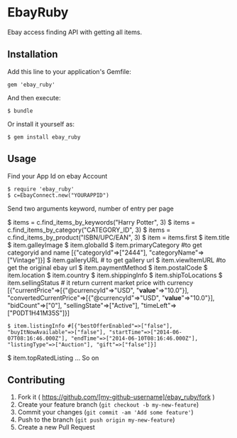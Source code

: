 # EbayRuby

Ebay access finding API with getting all items.

## Installation

Add this line to your application's Gemfile:

    gem 'ebay_ruby'

And then execute:

    $ bundle

Or install it yourself as:

    $ gem install ebay_ruby

## Usage

Find your App Id on ebay Account

    $ require 'ebay_ruby'
    $ c=EbayConnect.new("YOURAPPID")

Send two arguments keyword, number of entry per page

   $ items = c.find_items_by_keywords("Harry Potter", 3)
   $ items = c.find_items_by_category("CATEGORY_ID", 3)
   $ items  = c.find_items_by_product("ISBN/UPC/EAN", 3)
   $ item = items.first
   $ item.title
   $ item.galleyImage
   $ item.globalId
   $ item.primaryCategory #to get categoryid and name [{"categoryId"=>["2444"], "categoryName"=>["Vintage"]}]
    $ item.galleryURL # to get gallery url
    $ item.viewItemURL #to get the original ebay url
    $ item.paymentMethod
    $ item.postalCode
    $ item.location
    $ item.country
    $ item.shippingInfo
    $ item.shipToLocations
    $ item.sellingStatus # it return current market price with currency [{"currentPrice"=>[{"@currencyId"=>"USD", "__value__"=>"10.0"}], "convertedCurrentPrice"=>[{"@currencyId"=>"USD", "__value__"=>"10.0"}], "bidCount"=>["0"], "sellingState"=>["Active"], "timeLeft"=>["P0DT1H41M35S"]}]


    $ item.listingInfo #[{"bestOfferEnabled"=>["false"], "buyItNowAvailable"=>["false"], "startTime"=>["2014-06-07T08:16:46.000Z"], "endTime"=>["2014-06-10T08:16:46.000Z"], "listingType"=>["Auction"], "gift"=>["false"]}]
$ item.topRatedListing
    ...
   So on



## Contributing

1. Fork it ( https://github.com/[my-github-username]/ebay_ruby/fork )
2. Create your feature branch (`git checkout -b my-new-feature`)
3. Commit your changes (`git commit -am 'Add some feature'`)
4. Push to the branch (`git push origin my-new-feature`)
5. Create a new Pull Request
